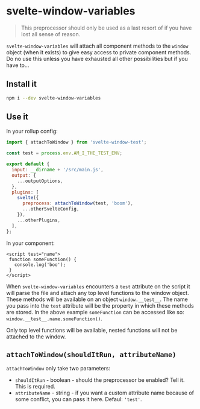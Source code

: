 # svelte-window-variables

> This preprocessor should only be used as a last resort of if you have lost all sense of reason.

`svelte-window-variables` will attach all component methods to the `window` object (when it exists) to give easy access to private component methods. Do no use this unless you have exhausted all other possibilities but if you have to...

## Install it

```bash
npm i --dev svelte-window-variables
```

## Use it

In your rollup config:

```js
import { attachToWindow } from 'svelte-window-test';

const test = process.env.AM_I_THE_TEST_ENV;

export default {
  input: __dirname + '/src/main.js',
  output: {
    ...outputOptions,
  },
  plugins: [
    svelte({
      preprocess: attachToWindow(test, 'boom'),
      ...otherSvelteConfig,
    }),
    ...otherPlugins,
  ],
};
```

In your component:

```svelte
<script test="name">
 function someFunction() {
   console.log('boo');
 }
</script>
```

When `svelte-window-variables` encounters a `test` attribute on the script it will parse the file and attach any top level functions to the window object. These methods will be available on an object `window.__test__`. The name you pass into the `test` attribute will be the property in which these methods are stored. In the above example `someFunction` can be accessed like so: `window.__test__.name.someFunction()`.

Only top level functions will be available, nested functions will not be attached to the window.

## `attachToWindow(shouldItRun, attributeName)`

`attachToWindow` only take two parameters:

- `shouldItRun` - boolean - should the preprocessor be enabled? Tell it. This is required.
- `attributeName` - string - if you want a custom attribute name because of some conflict, you can pass it here. Defaul: `'test'`.

